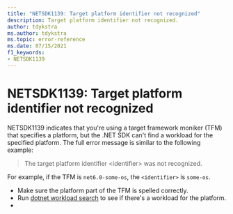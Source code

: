 ```yaml
---
title: "NETSDK1139: Target platform identifier not recognized"
description: Target platform identifier not recognized.
author: tdykstra
ms.author: tdykstra
ms.topic: error-reference
ms.date: 07/15/2021
f1_keywords:
- NETSDK1139
---
```

# NETSDK1139: Target platform identifier not recognized

NETSDK1139 indicates that you're using a target framework moniker (TFM) that specifies a platform, but the .NET SDK can't find a workload for the specified platform. The full error message is similar to the following example:

> The target platform identifier \<identifier> was not recognized.

For example, if the TFM is `net6.0-some-os`, the `<identifier>` is `some-os`.

* Make sure the platform part of the TFM is spelled correctly.
* Run [dotnet workload search](../dotnet-workload-search.md) to see if there's a workload for the platform.
*  
